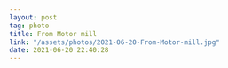 ```yaml
---
layout: post
tag: photo
title: From Motor mill
link: "/assets/photos/2021-06-20-From-Motor-mill.jpg"
date: 2021-06-20 22:40:28
---
```

